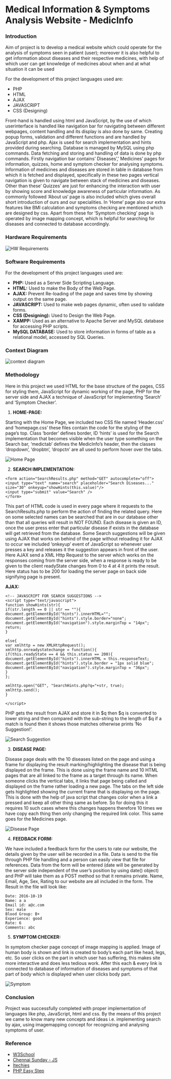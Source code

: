 # Medical Information & Symptoms Analysis Website - MedicInfo

### Introduction

Aim of project is to develop a medical website which could operate for the
analysis of symptoms seen in patient (user); moreover it is also helpful to get
information about diseases and their respective medicines, with help of which
user can get knowledge of medicines about when and at what situation it can be
used

For the development of this project languages used are:

* PHP
* HTML
* AJAX
* JAVASCRIPT
* CSS (Designing)

Front-hand is handled using html and JavaScript, by the use of which userinterface is handled like navigation bar for navigating between different
webpages, content handling and its display is also done by same. Creating popup forms, validation and different functions and are handled by JavaScript and
php. Ajax is used for search implementation and hints provided during
searching. Database is managed by MySQL using php commands. Data fetching
and storing and handling of data is done by php commands. Firstly navigation bar contains’ Diseases’,’ Medicines’ pages for information,
quizzes, home and symptom checker for analysing symptoms. Information of
medicines and diseases are stored in table in database from which it is fetched
and displayed, specifically in these two pages vertical navigation is given to
navigate between stack of medicines and diseases. Other than these’ Quizzes’
are just for enhancing the interaction with user by showing score and knowledge
awareness of particular information. As commonly followed ‘About us‘ page is
also included which gives overall short introduction of ours and our specialities.
In ‘Home’ page also our extra features like BMI calculation and symptoms
checking are mentioned which are designed by css. Apart from these for
‘Symptom checking’ page is operated by image mapping concept, which is
helpful for searching for diseases and connected to database accordingly.


### Hardware Requirements

![HW Requirements](hardware.png)

### Software Requirements

For the development of this project languages used are:

* **PHP:** Used as a Server Side Scripting Language.
* **HTML:** Used to make the Body of the Web Page.
* **AJAX:** Prevent Re-loading of the page and saves time by showing
output on the same page.
* **JAVASCRIPT:** Used to make web pages dynamic, often used to
validate forms.
* **CSS (Designing):** Used to Design the Web Page.
* **XAMPP:** Used as an alternative to Apache Server and MySQL
database for accessing PHP scripts.
* **MySQL DATABASE:** Used to store information in forms of table as a
relational model, accessed by SQL Queries.

### Context Diagram

![context diagram](context.png)

### Methodology

Here in this project we used HTML for the base structure of the pages, CSS for
styling them, JavaScript for dynamic working of the page, PHP for the server
side and AJAX a technique of JavaScript for implementing ‘Search’ and
‘Symptom Checker’.

1. **HOME-PAGE:**

Starting with the Home Page, we included two CSS file named ‘Header.css’
and ‘homepage.css’ these files contain the code for the styling of the page’s
top. Class ‘border’ defines border, ID ‘hints’ is used for the Search
implementation that becomes visible when the user type something on the
Search bar, ‘medictab’ defines the MedicInfo’s header, then the classes
‘dropdown’, ‘dropbtn’, ‘dropctn’ are all used to perform hover over the tabs.

![Home Page](homepage.png)

2. **SEARCH IMPLEMENTATION:**

```
<form action="SearchResults.php" method="GET" autocomplete="off">
<input type="text" name="search" placeholder="Search Diseases..." size="30" onkeyup="showHints(this.value)"/>
<input type="submit" value="Search" />
</form>
```

This part of HTML code is used in every page where it requests to the
SearchResults.php to perform the action of finding the related query. Here on
some selected names can be searched that are in our database other than that all
queries will result in NOT FOUND. Each disease is given an ID, once the user
press enter that particular disease if exists in the database will get retrieved from
the database. Some Search suggestions will be given using AJAX that works on
behind of the page without reloading it for AJAX to occur we included
‘onkeyup’ event of JavaScript so whenever user presses a key and releases it the
suggestion appears in front of the user. Here AJAX send a XML Http Request
to the server which works on the responses coming from the server side, when a
response is ready to be given to the client readyState changes from 0 to 4 at 4 it
prints the result. Here status has to be 200 for loading the server page on back
side signifying page is present.

**AJAX:**

```
<!-- JAVASCRIPT FOR SEARCH SUGGESTIONS -->
<script type="text/javascript">
function showHints(str){
if(str.length == 0 || str == ""){
document.getElementById("hints").innerHTML="";
document.getElementById("hints").style.border="none";
document.getElementById("navigation").style.marginTop = "14px";
return;
}

else{
var xmlhttp = new XMLHttpRequest();
xmlhttp.onreadystatechange = function(){
if(this.readyState == 4 && this.status == 200){
document.getElementById("hints").innerHTML = this.responseText;
document.getElementById("hints").style.border = "1px solid blue";
document.getElementById("navigation").style.marginTop = "36px";
}
};

xmlhttp.open("GET", "SearchHints.php?q="+str, true);
xmlhttp.send();
}

</script>
```

PHP gets the result from AJAX and store it in $q then $q is converted to lower
string and then compared with the sub-string to the length of $q if a match is
found then it shows those matches otherwise prints ‘No Suggestion!’.

![Search Suggestion](searchsuggest.png)

3. **DISEASE PAGE:**

Disease page deals with the 10 diseases listed on the page and using a frame for
displaying the result marking/highlighting the disease that is being displayed on the frame. This is done using the frame name and 10 HTML pages that are all
linked to the frame as a target through its name. When someone clicks the
vertical tabs, it links that page being called and displayed on the frame rather
loading a new page. The tabs on the left side gets highlighted showing the
current frame that is displaying on the page. This is done with the help of java
script that changes color when a link a pressed and keep all other thing same as
before. So for doing this it requires 10 such cases where this changes happens
therefore 10 times we have copy each thing then only changing the required link
color. This same goes for the Medicines page. 

![Disease Page](diseasepage.png)

4. **FEEDBACK FORM:**

We have included a feedback form for the users to rate our website, the details
given by the user will be recorded in a file. Data is send to the file through PHP
file handling and a person can easily view that file for references. Data from the
form will be entered (date will be generated by the server side independent of
the user’s position by using date() object) and PHP will take them as a POST
method so that it remains private. Name, Email, Age, Sex, Rating to our website
are all included in the form. The Result in the file will look like:

```
Date: 2016-10-19
Name: a a
Email id: a@c.com
Sex: male
Blood Group: B+
Experience: good
Rate: 6
Comments: abc
```

5. **SYMPTOM CHECKER:**

In symptom checker page concept of image mapping is applied. Image of
human body is shown and link is created to body’s each part like head, legs, etc.
So user clicks on the part in which user has suffering, this makes site more
interactive and does less tedious work. After this each & every link is connected
to database of information of diseases and symptoms of that part of body which
is displayed when user clicks body part.

![Symptom](symptom.png)

### Conclusion

Project was successfully completed with proper implementation of languages
like php, JavaScript, html and css. By the means of this project we came to
know many new concepts and ideas i.e. implementing search by ajax, using
imagemapping concept for recognizing and analysing symptoms of user.

### Reference

* [W3School](https://www.w3schools.com/)
* [Chennai Sunday - JS](http://www.chennaisunday.com/jsradio.html)
* [Itechies](http://www.itechies.net/tutorials/jscript/jsexample.php-pid-jform.htm)
* [PHP Easy Step](http://www.phpeasystep.com/phptu/6.html)
